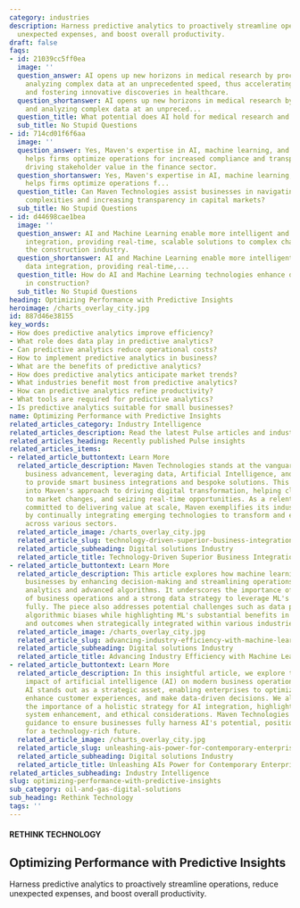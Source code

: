 ```yaml
---
category: industries
description: Harness predictive analytics to proactively streamline operations, reduce
  unexpected expenses, and boost overall productivity.
draft: false
faqs:
- id: 21039cc5ff0ea
  image: ''
  question_answer: AI opens up new horizons in medical research by processing and
    analyzing complex data at an unprecedented speed, thus accelerating breakthroughs
    and fostering innovative discoveries in healthcare.
  question_shortanswer: AI opens up new horizons in medical research by processing
    and analyzing complex data at an unpreced...
  question_title: What potential does AI hold for medical research and discoveries?
  sub_title: No Stupid Questions
- id: 714cd01f6f6aa
  image: ''
  question_answer: Yes, Maven's expertise in AI, machine learning, and data analytics
    helps firms optimize operations for increased compliance and transparency, thus
    driving stakeholder value in the finance sector.
  question_shortanswer: Yes, Maven's expertise in AI, machine learning, and data analytics
    helps firms optimize operations f...
  question_title: Can Maven Technologies assist businesses in navigating regulatory
    complexities and increasing transparency in capital markets?
  sub_title: No Stupid Questions
- id: d44698cae1bea
  image: ''
  question_answer: AI and Machine Learning enable more intelligent and automated data
    integration, providing real-time, scalable solutions to complex challenges within
    the construction industry.
  question_shortanswer: AI and Machine Learning enable more intelligent and automated
    data integration, providing real-time,...
  question_title: How do AI and Machine Learning technologies enhance data integration
    in construction?
  sub_title: No Stupid Questions
heading: Optimizing Performance with Predictive Insights
heroimage: /charts_overlay_city.jpg
id: 887d46e38155
key_words:
- How does predictive analytics improve efficiency?
- What role does data play in predictive analytics?
- Can predictive analytics reduce operational costs?
- How to implement predictive analytics in business?
- What are the benefits of predictive analytics?
- How does predictive analytics anticipate market trends?
- What industries benefit most from predictive analytics?
- How can predictive analytics refine productivity?
- What tools are required for predictive analytics?
- Is predictive analytics suitable for small businesses?
name: Optimizing Performance with Predictive Insights
related_articles_category: Industry Intelligence
related_articles_description: Read the latest Pulse articles and industry insights.
related_articles_heading: Recently published Pulse insights
related_articles_items:
- related_article_buttontext: Learn More
  related_article_description: Maven Technologies stands at the vanguard of technology-driven
    business advancement, leveraging data, Artificial Intelligence, and Machine Learning
    to provide smart business integrations and bespoke solutions. This article delves
    into Maven's approach to driving digital transformation, helping clients adapt
    to market changes, and seizing real-time opportunities. As a relentless innovator
    committed to delivering value at scale, Maven exemplifies its industry leadership
    by continually integrating emerging technologies to transform and empower businesses
    across various sectors.
  related_article_image: /charts_overlay_city.jpg
  related_article_slug: technology-driven-superior-business-integrations-and-solutions
  related_article_subheading: Digital solutions Industry
  related_article_title: Technology-Driven Superior Business Integrations and Solutions
- related_article_buttontext: Learn More
  related_article_description: This article explores how machine learning (ML) transforms
    businesses by enhancing decision-making and streamlining operations through predictive
    analytics and advanced algorithms. It underscores the importance of a deep understanding
    of business operations and a strong data strategy to leverage ML's capabilities
    fully. The piece also addresses potential challenges such as data privacy and
    algorithmic biases while highlighting ML's substantial benefits in improving efficiency
    and outcomes when strategically integrated within various industries.
  related_article_image: /charts_overlay_city.jpg
  related_article_slug: advancing-industry-efficiency-with-machine-learning
  related_article_subheading: Digital solutions Industry
  related_article_title: Advancing Industry Efficiency with Machine Learning
- related_article_buttontext: Learn More
  related_article_description: In this insightful article, we explore the profound
    impact of artificial intelligence (AI) on modern business operations and decision-making.
    AI stands out as a strategic asset, enabling enterprises to optimize processes,
    enhance customer experiences, and make data-driven decisions. We also address
    the importance of a holistic strategy for AI integration, highlighting data management,
    system enhancement, and ethical considerations. Maven Technologies offers expert
    guidance to ensure businesses fully harness AI's potential, positioning themselves
    for a technology-rich future.
  related_article_image: /charts_overlay_city.jpg
  related_article_slug: unleashing-ais-power-for-contemporary-enterprises
  related_article_subheading: Digital solutions Industry
  related_article_title: Unleashing AIs Power for Contemporary Enterprises
related_articles_subheading: Industry Intelligence
slug: optimizing-performance-with-predictive-insights
sub_category: oil-and-gas-digital-solutions
sub_heading: Rethink Technology
tags: ''
---
```


#### RETHINK TECHNOLOGY
## Optimizing Performance with Predictive Insights
Harness predictive analytics to proactively streamline operations, reduce unexpected expenses, and boost overall productivity.